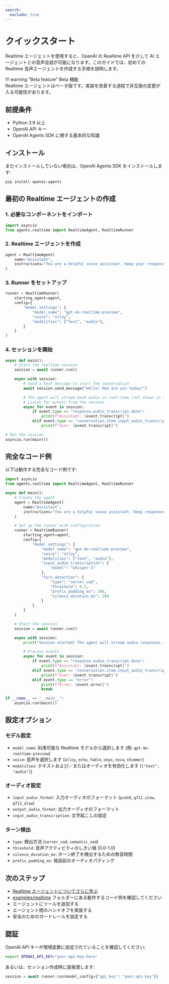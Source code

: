 ```yaml
---
search:
  exclude: true
---
```

# クイックスタート

Realtime エージェントを使用すると、OpenAI の Realtime API を介して AI エージェントとの音声会話が可能になります。このガイドでは、初めての Realtime 音声エージェントを作成する手順を説明します。

!!! warning "Beta feature"
Beta 機能  
Realtime エージェントはベータ版です。実装を改善する過程で非互換の変更が入る可能性があります。

## 前提条件

-   Python 3.9 以上  
-   OpenAI API キー  
-   OpenAI Agents SDK に関する基本的な知識  

## インストール

まだインストールしていない場合は、OpenAI Agents SDK をインストールします:

```bash
pip install openai-agents
```

## 最初の Realtime エージェントの作成

### 1. 必要なコンポーネントをインポート

```python
import asyncio
from agents.realtime import RealtimeAgent, RealtimeRunner
```

### 2. Realtime エージェントを作成

```python
agent = RealtimeAgent(
    name="Assistant",
    instructions="You are a helpful voice assistant. Keep your responses conversational and friendly.",
)
```

### 3. Runner をセットアップ

```python
runner = RealtimeRunner(
    starting_agent=agent,
    config={
        "model_settings": {
            "model_name": "gpt-4o-realtime-preview",
            "voice": "alloy",
            "modalities": ["text", "audio"],
        }
    }
)
```

### 4. セッションを開始

```python
async def main():
    # Start the realtime session
    session = await runner.run()

    async with session:
        # Send a text message to start the conversation
        await session.send_message("Hello! How are you today?")

        # The agent will stream back audio in real-time (not shown in this example)
        # Listen for events from the session
        async for event in session:
            if event.type == "response.audio_transcript.done":
                print(f"Assistant: {event.transcript}")
            elif event.type == "conversation.item.input_audio_transcription.completed":
                print(f"User: {event.transcript}")

# Run the session
asyncio.run(main())
```

## 完全なコード例

以下は動作する完全なコード例です:

```python
import asyncio
from agents.realtime import RealtimeAgent, RealtimeRunner

async def main():
    # Create the agent
    agent = RealtimeAgent(
        name="Assistant",
        instructions="You are a helpful voice assistant. Keep responses brief and conversational.",
    )

    # Set up the runner with configuration
    runner = RealtimeRunner(
        starting_agent=agent,
        config={
            "model_settings": {
                "model_name": "gpt-4o-realtime-preview",
                "voice": "alloy",
                "modalities": ["text", "audio"],
                "input_audio_transcription": {
                    "model": "whisper-1"
                },
                "turn_detection": {
                    "type": "server_vad",
                    "threshold": 0.5,
                    "prefix_padding_ms": 300,
                    "silence_duration_ms": 200
                }
            }
        }
    )

    # Start the session
    session = await runner.run()

    async with session:
        print("Session started! The agent will stream audio responses in real-time.")

        # Process events
        async for event in session:
            if event.type == "response.audio_transcript.done":
                print(f"Assistant: {event.transcript}")
            elif event.type == "conversation.item.input_audio_transcription.completed":
                print(f"User: {event.transcript}")
            elif event.type == "error":
                print(f"Error: {event.error}")
                break

if __name__ == "__main__":
    asyncio.run(main())
```

## 設定オプション

### モデル設定

-   `model_name`: 利用可能な Realtime モデルから選択します (例: `gpt-4o-realtime-preview`)
-   `voice`: 音声を選択します (`alloy`, `echo`, `fable`, `onyx`, `nova`, `shimmer`)
-   `modalities`: テキストおよび／またはオーディオを有効化します (`["text", "audio"]`)

### オーディオ設定

-   `input_audio_format`: 入力オーディオのフォーマット (`pcm16`, `g711_ulaw`, `g711_alaw`)
-   `output_audio_format`: 出力オーディオのフォーマット
-   `input_audio_transcription`: 文字起こしの設定

### ターン検出

-   `type`: 検出方法 (`server_vad`, `semantic_vad`)
-   `threshold`: 音声アクティビティのしきい値 (0.0-1.0)
-   `silence_duration_ms`: ターン終了を検出するための無音時間
-   `prefix_padding_ms`: 発話前のオーディオパディング

## 次のステップ

-   [Realtime エージェントについてさらに学ぶ](guide.md)
-   [examples/realtime](https://github.com/openai/openai-agents-python/tree/main/examples/realtime) フォルダーにある動作するコード例を確認してください
-   エージェントにツールを追加する
-   エージェント間のハンドオフを実装する
-   安全のためのガードレールを設定する

## 認証

OpenAI API キーが環境変数に設定されていることを確認してください:

```bash
export OPENAI_API_KEY="your-api-key-here"
```

あるいは、セッション作成時に直接渡します:

```python
session = await runner.run(model_config={"api_key": "your-api-key"})
```
